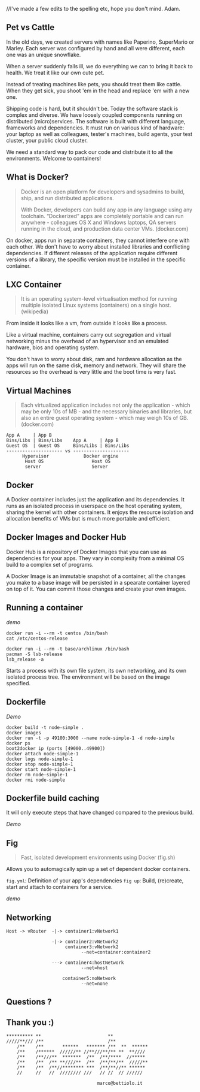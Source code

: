 //I've made a few edits to the spelling etc, hope you don't mind.  Adam.

## Pet vs Cattle

In the old days, we created servers with names like Paperino, SuperMario or Marley. Each server was configured by hand and all were different, each one was an unique snowflake. 

When a server suddenly falls ill, we do everything we can to bring it back to health. We treat it like our own cute pet.














Instead of treating machines like pets, you should treat them like cattle. When they get sick, you shoot 'em in the head and replace 'em with a new one.

Shipping code is hard, but it shouldn't be. Today the software stack is complex and diverse. We have loosely coupled components running on distributed (micro)services. The software is built with different language, frameworks and dependencies. It must run on various kind of hardware: your laptop as well as colleagues, tester's machines, build agents, your test cluster, your public cloud cluster.

We need a standard way to pack our code and distribute it to all the environments. Welcome to containers!










## What is Docker?

> Docker is an open platform for developers and sysadmins to build, ship, and run distributed applications.
>
> With Docker, developers can build any app in any language using any toolchain. “Dockerized” apps are completely portable and can run anywhere - colleagues OS X and Windows laptops, QA servers running in the cloud, and production data center VMs. (docker.com)














On docker, apps run in separate containers, they cannot interfere one with each other. We don't have to worry about installed libraries and conflicting dependencies. If different releases of the application require different versions of a library, the specific version must be installed in the specific container.
 


















## LXC Container

> It is an operating system-level virtualisation method for running multiple isolated Linux systems (containers) on a single host. (wikipedia)

From inside it looks like a vm, from outside it looks like a process.




















Like a virtual machine, containers carry out segregation and virtual networking minus the overhead of an hypervisor and an emulated hardware, bios and operating system. 

You don't have to worry about disk, ram and hardware allocation as the apps will run on the same disk, memory and network. They will share the resources so the overhead is very little and the boot time is very fast.




















## Virtual Machines

> Each virtualized application includes not only the application - which may be only 10s of MB - and the necessary binaries and libraries, but also an entire guest operating system - which may weigh 10s of GB. (docker.com)


















    App A     | App B
    Bins/Libs | Bins/Libs    App A     | App B
    Guest OS  | Guest OS     Bins/Libs | Bins/Libs
    --------------------- vs ---------------------
          Hypervisor             Docker engine
           Host OS                  Host OS
           server                   Server












## Docker 
  
A Docker container includes just the application and its dependencies. It runs as an isolated process in userspace on the host operating system, sharing the kernel with other containers. It enjoys the resource isolation and allocation benefits of VMs but is much more portable and efficient.















## Docker Images and Docker Hub

Docker Hub is a repository of Docker Images that you can use as dependencies for your apps. They vary in complexity from a minimal OS build to a complex set of programs.

A Docker Image is an immutable snapshot of a container, all the changes you make to a base image will be persisted in a spearate container layered on top of it. You can commit those changes and create your own images.



















## Running a container

_demo_

```
docker run -i --rm -t centos /bin/bash
cat /etc/centos-release

docker run -i --rm -t base/archlinux /bin/bash
pacman -S lsb-release
lsb_release -a
```

Starts a process with its own file system, its own networking, and its own isolated process tree. The environment will be based on the image specified.














 
## Dockerfile

_Demo_

```
docker build -t node-simple .
docker images
docker run -t -p 49100:3000 --name node-simple-1 -d node-simple
docker ps
boot2docker ip (ports [49000..49900])
docker attach node-simple-1
docker logs node-simple-1
docker stop node-simple-1
docker start node-simple-1
docker rm node-simple-1
docker rmi node-simple
```
 










## Dockerfile build caching

It will only execute steps that have changed compared to the previous build.

_Demo_
















 
## Fig

> Fast, isolated development environments using Docker (fig.sh)

Allows you to automagically spin up a set of dependent docker containers.

`fig.yml`: Definition of your app's dependencies
`fig up`: Build, (re)create, start and attach to containers for a service.

_demo_
















## Networking
 
    Host -> vRouter  -|-> container1:vNetwork1
     
                     -|-> container2:vNetwork2
                          container3:vNetwork2 
                          		--net=container:container2
                    
                     ---> container4:hostNetwork 
                    			--net=host
                         
                         container5:noNetwork 
                         		--net=none












## Questions ?


















   		
## Thank you :)


    ********** **                         **            
    /////**/// /**                        /**            
        /**    /**       ******   ******* /**  **  ******
        /**    /******  //////** //**///**/** **  **//// 
        /**    /**///**  *******  /**  /**/****  //***** 
        /**    /**  /** **////**  /**  /**/**/**  /////**
        /**    /**  /**//******** ***  /**/**//** ****** 
        //     //   //  //////// ///   // //  // //////
    
                                      marco@bettiolo.it





